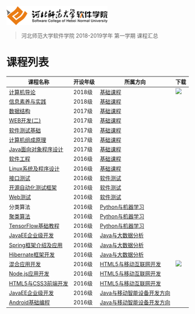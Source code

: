 <img src="./image/logo.png" height="50" /> 

> 河北师范大学软件学院 2018-2019学年 第一学期 课程汇总

# 课程列表

|课程名称|开设年级|所属方向|下载|
|-------|-------|-------|-------|
|[计算机导论](https://github.com/edu2act/course-computerIntroduction/tree/2018-2019-1st)|2018级|[基础课程](./基础课程/)|[![](https://img.shields.io/badge/term-2018--2019--1st-purple.svg)](https://github.com/edu2act/course-computerIntroduction/releases/tag/2018-2019-1st)|
|[信息素养与实践](https://github.com/edu2act/course-informationliteracy/)|2018级|[基础课程](./基础课程/)||
|[数据结构](https://github.com/edu2act/course-datastructure/)|2017级|[基础课程](./基础课程/)||
|[WEB开发(二)](https://github.com/edu2act/course-web2/)|2017级|[基础课程](./基础课程/)||
|[软件测试基础](https://github.com/edu2act/course-foundation-software-tesing/)|2017级|[基础课程](./基础课程/)||
|[计算机组成原理](https://github.com/edu2act/course-computer-organization/)|2017级|[基础课程](./基础课程/)||
|[Java面向对象程序设计](https://github.com/edu2act/course-javase/)|2017级|[基础课程](./基础课程/)||
|[软件工程](https://github.com/edu2act/course-softwarprocess/)|2016级|[基础课程](./基础课程/)||
|[Linux系统及程序设计](https://github.com/edu2act/course-linux-programming)|2016级|[基础课程](./基础课程)||
|[接口测试](https://github.com/edu2act/course-web-driver/)|2016级|[软件测试](./软件测试)||
|[开源自动化测试框架](https://github.com/edu2act/course-interface-testing/)|2016级|[软件测试](./软件测试)||
|[Web测试](https://github.com/edu2act/course-web-system-testing)|2016级|[软件测试](./软件测试)||
|分类算法|2016级|[Python与机器学习](./Python与机器学习)||
|[聚类算法](https://github.com/edu2act/course-cluster)|2016级|[Python与机器学习](./Python与机器学习)||
|[TensorFlow基础教程](https://github.com/edu2act/course-tensorflow)|2016级|[Python与机器学习](./Python与机器学习)||
|[JavaEE企业级开发](https://github.com/edu2act/course-JavaEE/)|2016级|[Java与大数据分析](./Java与大数据分析/)||
|[Spring框架介绍及应用](https://github.com/edu2act/course-spring/)|2016级|[Java与大数据分析](./Java与大数据分析/)||
|[Hibernate框架开发](https://github.com/edu2act/course-hibernate/)|2016级|[Java与大数据分析](./Java与大数据分析/)||
|[混合应用开发](https://github.com/edu2act/course-hybrid-app-development/tree/2018-2019-1st)|2016级|[HTML5与移动互联网开发](./HTML5与移动互联网开发)|[![](https://img.shields.io/badge/term-2018--2019--1st-purple.svg)](https://github.com/edu2act/course-hybrid-app-development/releases/tag/2018-2019-1st)|
|[Node.js应用开发](https://github.com/edu2act/course-nodejs/)|2016级|[HTML5与移动互联网开发](./HTML5与移动互联网开发)||
|[HTML5与CSS3前端开发](https://github.com/edu2act/course-HTML5-and-mobile-internet-development-fondation/)|2016级|[HTML5与移动互联网开发](./HTML5与移动互联网开发)||
|[JavaEE企业级开发](https://github.com/edu2act/course-JavaEE/)|2016级|[Java与移动智能设备开发方向](./Java与移动智能设备开发方向/)||
|[Android基础编程](https://github.com/edu2act/course-android/)|2016级|[Java与移动智能设备开发方向](./Java与移动智能设备开发方向/)||


